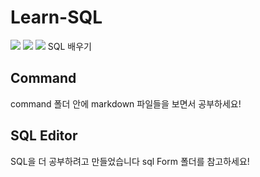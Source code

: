 # Learn-SQL
<img src = "https://img.shields.io/badge/SQL-Learn-green"> 
<img src = "https://img.shields.io/badge/MySQL-Learn-blue"> 
<img src = "https://img.shields.io/badge/C#-With-green"> 
SQL 배우기

## Command
command 폴더 안에 markdown 파일들을 보면서 공부하세요!

## SQL Editor
SQL을 더 공부하려고 만들었습니다 sql Form 폴더를 참고하세요!
